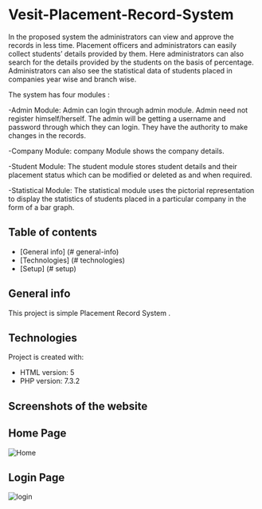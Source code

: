 # Vesit-Placement-Record-System
In the proposed system the administrators can view and approve the records in less time. Placement officers and administrators can easily collect students’ details provided by them. Here administrators can also search for the details provided by the students on the basis of percentage. Administrators can also see the statistical data of students placed in companies year wise and branch wise.

The system has four modules : 

-Admin Module: Admin can login through admin module. Admin need not register himself/herself. The admin will be getting a username and password through which they can login. They have the authority to make changes in the records.

-Company Module: company Module shows the company details.

-Student Module: The student module stores student details and their placement status which can be modified or deleted as and when required.

-Statistical Module: The statistical module uses the pictorial representation to display the statistics of students placed in a particular company in the form of a bar graph.

## Table of contents
* [General info] (# general-info)
* [Technologies] (# technologies)
* [Setup] (# setup)

## General info
This project is simple Placement Record System .
	
## Technologies
Project is created with:
* HTML version: 5
* PHP version: 7.3.2

## Screenshots of the website

## Home Page
![Home](https://user-images.githubusercontent.com/67001353/105611084-46150080-5dd9-11eb-8170-05f9588e10b9.jpeg)

## Login Page
![login](https://user-images.githubusercontent.com/67001353/105611089-4dd4a500-5dd9-11eb-8bb4-f8967154a541.jpeg)



